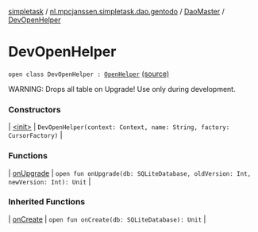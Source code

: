 [simpletask](../../../index.md) / [nl.mpcjanssen.simpletask.dao.gentodo](../../index.md) / [DaoMaster](../index.md) / [DevOpenHelper](.)

# DevOpenHelper

`open class DevOpenHelper : `[`OpenHelper`](../-open-helper/index.md) [(source)](https://github.com/mpcjanssen/simpletask-android/blob/master/src/main/java/nl/mpcjanssen/simpletask/dao/gentodo/DaoMaster.java#L44)

WARNING: Drops all table on Upgrade! Use only during development.

### Constructors

| [&lt;init&gt;](-init-.md) | `DevOpenHelper(context: Context, name: String, factory: CursorFactory)` |

### Functions

| [onUpgrade](on-upgrade.md) | `open fun onUpgrade(db: SQLiteDatabase, oldVersion: Int, newVersion: Int): Unit` |

### Inherited Functions

| [onCreate](../-open-helper/on-create.md) | `open fun onCreate(db: SQLiteDatabase): Unit` |

